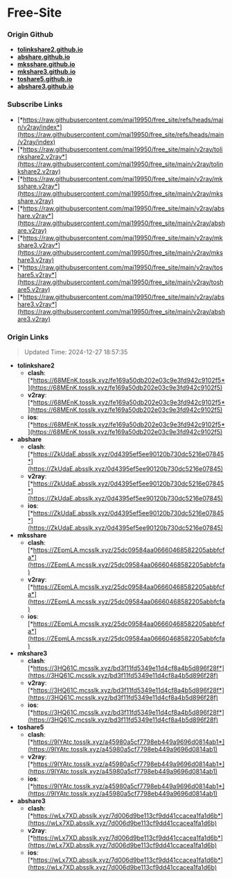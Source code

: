 # Free-Site

### Origin Github

- [**tolinkshare2.github.io**](https://github.com/tolinkshare2/tolinkshare2.github.io)
- [**abshare.github.io**](https://github.com/abshare/abshare.github.io)
- [**mksshare.github.io**](https://github.com/mksshare/mksshare.github.io)
- [**mkshare3.github.io**](https://github.com/mkshare3/mkshare3.github.io)
- [**toshare5.github.io**](https://github.com/toshare5/toshare5.github.io)
- [**abshare3.github.io**](https://github.com/abshare3/abshare3.github.io)

### Subscribe Links

- [*https://raw.githubusercontent.com/mai19950/free_site/refs/heads/main/v2ray/index*](https://raw.githubusercontent.com/mai19950/free_site/refs/heads/main/v2ray/index)
- [*https://raw.githubusercontent.com/mai19950/free_site/main/v2ray/tolinkshare2.v2ray*](https://raw.githubusercontent.com/mai19950/free_site/main/v2ray/tolinkshare2.v2ray)
- [*https://raw.githubusercontent.com/mai19950/free_site/main/v2ray/mksshare.v2ray*](https://raw.githubusercontent.com/mai19950/free_site/main/v2ray/mksshare.v2ray)
- [*https://raw.githubusercontent.com/mai19950/free_site/main/v2ray/abshare.v2ray*](https://raw.githubusercontent.com/mai19950/free_site/main/v2ray/abshare.v2ray)
- [*https://raw.githubusercontent.com/mai19950/free_site/main/v2ray/mkshare3.v2ray*](https://raw.githubusercontent.com/mai19950/free_site/main/v2ray/mkshare3.v2ray)
- [*https://raw.githubusercontent.com/mai19950/free_site/main/v2ray/toshare5.v2ray*](https://raw.githubusercontent.com/mai19950/free_site/main/v2ray/toshare5.v2ray)
- [*https://raw.githubusercontent.com/mai19950/free_site/main/v2ray/abshare3.v2ray*](https://raw.githubusercontent.com/mai19950/free_site/main/v2ray/abshare3.v2ray)

### Origin Links

> Updated Time: 2024-12-27 18:57:35

- **tolinkshare2**
  - **clash**: [*https://68MEnK.tosslk.xyz/fe169a50db202e03c9e3fd942c9102f5*](https://68MEnK.tosslk.xyz/fe169a50db202e03c9e3fd942c9102f5)
  - **v2ray**: [*https://68MEnK.tosslk.xyz/fe169a50db202e03c9e3fd942c9102f5*](https://68MEnK.tosslk.xyz/fe169a50db202e03c9e3fd942c9102f5)
  - **ios**: [*https://68MEnK.tosslk.xyz/fe169a50db202e03c9e3fd942c9102f5*](https://68MEnK.tosslk.xyz/fe169a50db202e03c9e3fd942c9102f5)
- **abshare**
  - **clash**: [*https://ZkUdaE.absslk.xyz/0d4395ef5ee90120b730dc5216e07845*](https://ZkUdaE.absslk.xyz/0d4395ef5ee90120b730dc5216e07845)
  - **v2ray**: [*https://ZkUdaE.absslk.xyz/0d4395ef5ee90120b730dc5216e07845*](https://ZkUdaE.absslk.xyz/0d4395ef5ee90120b730dc5216e07845)
  - **ios**: [*https://ZkUdaE.absslk.xyz/0d4395ef5ee90120b730dc5216e07845*](https://ZkUdaE.absslk.xyz/0d4395ef5ee90120b730dc5216e07845)
- **mksshare**
  - **clash**: [*https://ZEpmLA.mcsslk.xyz/25dc09584aa06660468582205abbfcfa*](https://ZEpmLA.mcsslk.xyz/25dc09584aa06660468582205abbfcfa)
  - **v2ray**: [*https://ZEpmLA.mcsslk.xyz/25dc09584aa06660468582205abbfcfa*](https://ZEpmLA.mcsslk.xyz/25dc09584aa06660468582205abbfcfa)
  - **ios**: [*https://ZEpmLA.mcsslk.xyz/25dc09584aa06660468582205abbfcfa*](https://ZEpmLA.mcsslk.xyz/25dc09584aa06660468582205abbfcfa)
- **mkshare3**
  - **clash**: [*https://3HQ61C.mcsslk.xyz/bd3f11fd5349e11d4cf8a4b5d896f28f*](https://3HQ61C.mcsslk.xyz/bd3f11fd5349e11d4cf8a4b5d896f28f)
  - **v2ray**: [*https://3HQ61C.mcsslk.xyz/bd3f11fd5349e11d4cf8a4b5d896f28f*](https://3HQ61C.mcsslk.xyz/bd3f11fd5349e11d4cf8a4b5d896f28f)
  - **ios**: [*https://3HQ61C.mcsslk.xyz/bd3f11fd5349e11d4cf8a4b5d896f28f*](https://3HQ61C.mcsslk.xyz/bd3f11fd5349e11d4cf8a4b5d896f28f)
- **toshare5**
  - **clash**: [*https://9IYAtc.tosslk.xyz/a45980a5cf7798eb449a9696d0814ab1*](https://9IYAtc.tosslk.xyz/a45980a5cf7798eb449a9696d0814ab1)
  - **v2ray**: [*https://9IYAtc.tosslk.xyz/a45980a5cf7798eb449a9696d0814ab1*](https://9IYAtc.tosslk.xyz/a45980a5cf7798eb449a9696d0814ab1)
  - **ios**: [*https://9IYAtc.tosslk.xyz/a45980a5cf7798eb449a9696d0814ab1*](https://9IYAtc.tosslk.xyz/a45980a5cf7798eb449a9696d0814ab1)
- **abshare3**
  - **clash**: [*https://wLx7XD.absslk.xyz/7d006d9be113cf9dd41ccacea1fa1d6b*](https://wLx7XD.absslk.xyz/7d006d9be113cf9dd41ccacea1fa1d6b)
  - **v2ray**: [*https://wLx7XD.absslk.xyz/7d006d9be113cf9dd41ccacea1fa1d6b*](https://wLx7XD.absslk.xyz/7d006d9be113cf9dd41ccacea1fa1d6b)
  - **ios**: [*https://wLx7XD.absslk.xyz/7d006d9be113cf9dd41ccacea1fa1d6b*](https://wLx7XD.absslk.xyz/7d006d9be113cf9dd41ccacea1fa1d6b)
